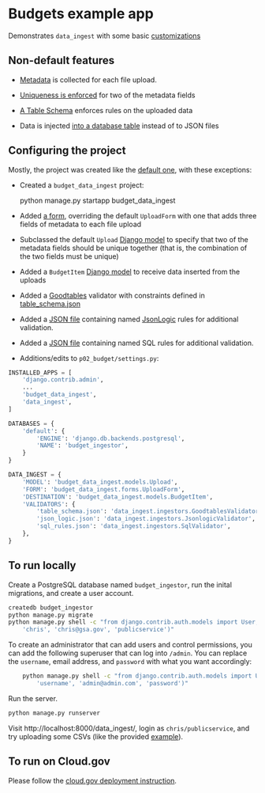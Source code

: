 
# Budgets example app

Demonstrates `data_ingest` with some basic [customizations](../../docs/customize.md)

## Non-default features

- [Metadata](../../docs/customize.md) is collected for each file upload.

- [Uniqueness is enforced](../../docs/customize.md) for two of the metadata fields

- [A Table Schema](../../docs/customize.md) enforces rules on the uploaded data

- Data is injected [into a database table](../../docs/customize.md) instead of to JSON files

## Configuring the project

Mostly, the project was created like the [default one](../defaults/README.md), with these
exceptions:

- Created a `budget_data_ingest` project:

    python manage.py startapp budget_data_ingest

- Added [a form](budget_data_ingest/forms.py), overriding the default `UploadForm` with one that adds three fields of metadata to each file upload

- Subclassed the default `Upload` [Django model](budget_data_ingest/models.py) to specify that two of the metadata fields should be unique together (that is, the combination of the two fields must be unique)

- Added a `BudgetItem` [Django model](budget_data_ingest/models.py) to receive data inserted from the uploads

- Added a [Goodtables](https://github.com/frictionlessdata/goodtables-py) 
  validator with constraints defined in [table_schema.json](table_schema.json)
  
- Added a [JSON file](json_logic.json) 
  containing named [JsonLogic](http://jsonlogic.com/) 
  rules for additional validation.

- Added a [JSON file](sql_rules.json)
  containing named SQL rules for additional validation.

- Additions/edits to `p02_budget/settings.py`:

```python
INSTALLED_APPS = [
    'django.contrib.admin',
    ...
    'budget_data_ingest',
    'data_ingest',
]

DATABASES = {
    'default': {
        'ENGINE': 'django.db.backends.postgresql',
        'NAME': 'budget_ingestor',
    }
}

DATA_INGEST = {
    'MODEL': 'budget_data_ingest.models.Upload',
    'FORM': 'budget_data_ingest.forms.UploadForm',
    'DESTINATION': 'budget_data_ingest.models.BudgetItem',
    'VALIDATORS': {
        'table_schema.json': 'data_ingest.ingestors.GoodtablesValidator',
        'json_logic.json': 'data_ingest.ingestors.JsonlogicValidator',
        'sql_rules.json': 'data_ingest.ingestors.SqlValidator',
    },
}
```
## To run locally

Create a PostgreSQL database named `budget_ingestor`, run the inital migrations, and
create a user account.

```bash
createdb budget_ingestor
python manage.py migrate
python manage.py shell -c "from django.contrib.auth.models import User; User.objects.create_user(
    'chris', 'chris@gsa.gov', 'publicservice')"
```

To create an administrator that can add users and control permissions, you can add the following superuser that can log into `/admin`.  You can replace the `username`, email address, and `password` with what you want accordingly:
```bash
    python manage.py shell -c "from django.contrib.auth.models import User; User.objects.create_superuser(
        'username', 'admin@admin.com', 'password')"
```

Run the server.

```bash
python manage.py runserver
```

Visit http://localhost:8000/data_ingest/, login as `chris/publicservice`, and try uploading
some CSVs (like the provided [example](b01.csv)).

## To run on Cloud.gov

Please follow the [cloud.gov deployment instruction](../cloud.gov.md).
